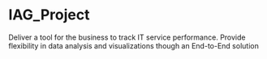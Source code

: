 # IAG_Project
Deliver a tool for the business to track IT service performance. Provide flexibility in data analysis and visualizations though an End-to-End solution
